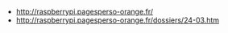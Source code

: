 - http://raspberrypi.pagesperso-orange.fr/
- http://raspberrypi.pagesperso-orange.fr/dossiers/24-03.htm
